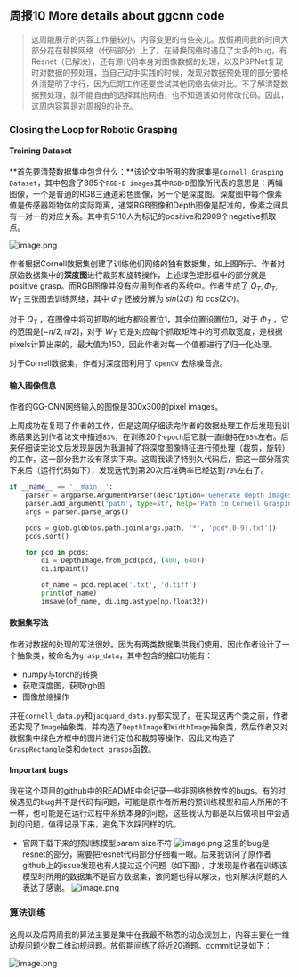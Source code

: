## 周报10 More details about ggcnn code

> 这周能展示的内容工作量较小，内容变更的有些突兀。放假期间我的时间大部分花在替换网络（代码部分）上了。在替换网络时遇见了太多的bug，有Resnet（已解决），还有源代码本身对图像数据的处理，以及PSPNet复现时对数据的预处理，当自己动手实践的时候，发现对数据预处理的部分要格外清楚明了才行，因为后期工作还要尝试其他网络去做对比。不了解清楚数据预处理，就不能自由的选择其他网络，也不知道该如何修改代码。因此，这周内容算是对周报9的补充。
>

### Closing the Loop for Robotic Grasping

#### Training Dataset

**首先要清楚数据集中包含什么：**该论文中所用的数据集是`Cornell Grasping Dataset`，其中包含了885个`RGB-D images`其中`RGB-D`图像所代表的意思是：两幅图像，一个是普通的RGB三通道彩色图像，另一个是深度图。深度图中每个像素值是传感器距物体的实际距离，通常RGB图像和Depth图像是配准的，像素之间具有一对一的对应关系。其中有5110人为标记的positive和2909个negative抓取点。

![image.png](assets/image-20211006234857-asue7je.png)

作者根据Cornell数据集创建了训练他们网络的独有数据集，如上图所示。作者对原始数据集中的**深度图**进行裁剪和旋转操作，上述绿色矩形框中的部分就是positive grasp。而RGB图像并没有应用到作者的系统中。作者生成了 $Q_{T}, \Phi_{T}, W_{T}$ 三张图去训练网络，其中 $\Phi_{T}$ 还被分解为 $sin(2\Phi)$ 和 $cos(2\Phi)$。

对于 $Q_{T}$ ，在图像中将可抓取的地方都设置位1，其余位置设置位0。对于 $\Phi_{T}$ ，它的范围是$[-\pi/2, \pi/2]$，对于 $W_{T}$ 它是对应每个抓取矩阵中的可抓取宽度，是根据pixels计算出来的，最大值为150，因此作者对每一个值都进行了归一化处理。

对于Cornell数据集，作者对深度图利用了 `OpenCV` 去除噪音点。

#### 输入图像信息

作者的GG-CNN网络输入的图像是300x300的pixel images。

上周成功在复现了作者的工作，但是这周仔细读完作者的数据处理工作后发现我训练结果达到作者论文中描述`83%`，在训练20个`epoch`后它就一直维持在`65%`左右。后来仔细读完论文后发现是因为我漏掉了将深度图像特征进行预处理（裁剪，旋转）的工作，这一部分我并没有落实下来。这周我读了特别久代码后，把这一部分落实下来后（运行代码如下），发现迭代到第20次后准确率已经达到`70%`左右了。

```python
if __name__ == '__main__':
    parser = argparse.ArgumentParser(description='Generate depth images from Cornell PCD files.')
    parser.add_argument('path', type=str, help='Path to Cornell Grasping Dataset')
    args = parser.parse_args()

    pcds = glob.glob(os.path.join(args.path, '*', 'pcd*[0-9].txt'))
    pcds.sort()

    for pcd in pcds:
        di = DepthImage.from_pcd(pcd, (480, 640))
        di.inpaint()

        of_name = pcd.replace('.txt', 'd.tiff')
        print(of_name)
        imsave(of_name, di.img.astype(np.float32))
```

#### 数据集写法

作者对数据的处理的写法很妙。因为有两类数据集供我们使用。因此作者设计了一个抽象类，被命名为`grasp_data`，其中包含的接口功能有：

* numpy与torch的转换
* 获取深度图，获取rgb图
* 图像放缩操作

并在`cornell_data.py`和`jacquard_data.py`都实现了。在实现这两个类之前，作者还实现了`Image`抽象类，并构造了`DepthImage`和`WidthImage`抽象类，然后作者又对数据集中绿色方框中的图片进行定位和裁剪等操作，因此又构造了`GraspRectangle`类和`detect_grasps`函数。

#### Important bugs

我在这个项目的github中的README中会记录一些非网络参数性的bugs。有的时候遇见的bug并不是代码有问题，可能是原作者所用的预训练模型和前人所用的不一样，也可能是在运行过程中系统本身的问题，这些我认为都是以后做项目中会遇到的问题，值得记录下来，避免下次踩同样的坑。

* 官网下载下来的预训练模型param size不符
  ![image.png](assets/image-20211006023257-r0d39jy.png)
  这里的bug是resnet的部分，需要把resnet代码部分仔细看一眼。后来我访问了原作者github上的issue发现也有人提过这个问题（如下图），才发现是作者在训练该模型时所用的数据集不是官方数据集，该问题也得以解决，也对解决问题的人表达了感谢。
  ![image.png](assets/image-20211011032826-iw38n95.png)

### 算法训练

这周以及后两周我的算法主要是集中在我最不熟悉的动态规划上，内容主要在一维动规问题少数二维动规问题。放假期间练了将近20道题。commit记录如下：

![image.png](assets/image-20211011033723-h65bqlr.png)